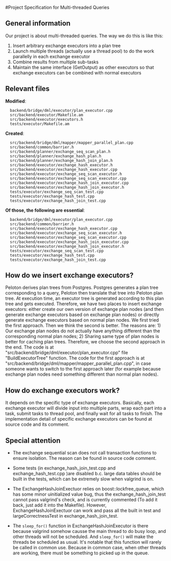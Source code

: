 #Project Specification for Multi-threaded Queries
## General information
Our project is about multi-threaded queries.
The way we do this is like this:
1.  Insert arbitrary exchange executors into a plan tree
2.  Launch multiple threads (actually use a thread pool) to do the work parallelly in each exchange executor
3.  Combine results from multiple sub-tasks
4.  Maintain the same interface (GetOutput) as other executors so that exchange executors can be combined with normal executors

## Relevant files
**Modified**:
```
  backend/bridge/dml/executor/plan_executor.cpp
  src/backend/executor/Makefile.am
  src/backend/executor/executors.h
  tests/executor/Makefile.am
```
**Created**:
```
  src/backend/bridge/dml/mapper/mapper_parallel_plan.cpp
  src/backend/common/barrier.h
  src/backend/planner/exchange_seq_scan_plan.h
  src/backend/planner/exchange_hash_plan.h
  src/backend/planner/exchange_hash_join_plan.h
  src/backend/executor/exchange_hash_executor.h
  src/backend/executor/exchange_hash_executor.cpp
  src/backend/executor/exchange_seq_scan_executor.h
  src/backend/executor/exchange_seq_scan_executor.cpp
  src/backend/executor/exchange_hash_join_executor.cpp
  src/backend/executor/exchange_hash_join_executor.h
  tests/executor/exchange_seq_scan_test.cpp
  tests/executor/exchange_hash_test.cpp
  tests/executor/exchange_hash_join_test.cpp
```

 **Of those, the following are essential**:
```
  backend/bridge/dml/executor/plan_executor.cpp
  src/backend/common/barrier.h
  src/backend/executor/exchange_hash_executor.cpp
  src/backend/executor/exchange_seq_scan_executor.h
  src/backend/executor/exchange_seq_scan_executor.cpp
  src/backend/executor/exchange_hash_join_executor.cpp
  src/backend/executor/exchange_hash_join_executor.h
  tests/executor/exchange_seq_scan_test.cpp
  tests/executor/exchange_hash_test.cpp
  tests/executor/exchange_hash_join_test.cpp
```


## How do we insert exchange executors?
Peloton derives plan trees from Postgres.
Postgres generates a plan tree corresponding to a query, Peloton then translate that tree into Peloton plan tree. At execution time, an executor tree is generated according to this plan tree and gets executed. Therefore, we have two places to insert exchange executors: either create our own version of exchange plan nodes (and then generate exchange executors based on exchange plan nodes) or directly generate exchange executors based on normal plan nodes.
We first tried the first approach. Then we think the second is better. The reasons are: 1) Our exchange plan nodes do not actually have anything different than the corresponding normal plan nodes; 2) Sharing same type of plan nodes is better for caching plan trees. Therefore, we choose the second approach in the end.
The code is at "src/backend/bridge/dml/executor/plan_executor.cpp" file "BuildExecutorTree" function.
The code for the first approach is at "src/backend/bridge/dml/mapper/mapper_parallel_plan.cpp", in case someone wants to switch to the first approach later (for example because exchange plan nodes need something different than normal plan nodes).

## How do exchange executors work?
It depends on the specific type of exchange executors. Basically, each exchange executor will divide input into multiple parts, wrap each part into a task, submit tasks to thread pool, and finally wait for all tasks to finish.
The implementation detail of specific exchange executors can be found at source code and its comment.

## Special attention
* The exchange sequential scan does not call transaction functions to ensure isolation. The reason can be found in source code comment.
*  Some tests (in exchange_hash_join_test.cpp and exchange_hash_test.cpp )are disabled b.c. large data tables should be built in the tests, which can be extremely slow when valgrind is on.
* The ExchangeHashJoinExectuor relies on boost::lockfree\_queue, which has some minor uinitialized value bug, thus the exchange\_hash\_join\_test cannot pass valgrind's check, and is currently commented (To add it back, just add it into the Makefile). However, ExchangeHashJoinExectuor can work and pass all the built in test and largeCorrectnessTest in exchange_hash_join_test.

* The `sleep_for()` function in ExchangeHashJoinExecutor is there because valgrind somehow causse the main thread to do busy loop, and other threads will not be scheduled. And `sleep_for()` will make the threads be scheduled as usual. It's notable that this function will rarely be called in common use. Because in common case, when other threads are working, there must be something to picked up in the queue.
